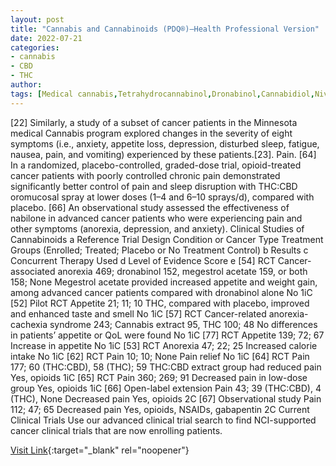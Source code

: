 ```yaml
---
layout: post
title: "Cannabis and Cannabinoids (PDQ®)–Health Professional Version"
date: 2022-07-21
categories:
- cannabis
- CBD
- THC
author: 
tags: [Medical cannabis,Tetrahydrocannabinol,Dronabinol,Cannabidiol,Nivolumab,Cannabinoid,Analgesic,Cannabinoid receptor,Health,Medicine,Medical specialties,Drugs,Health sciences,Diseases and disorders,Health care,Medical treatments,Pharmacology,Clinical medicine]
---
```



[22] Similarly, a study of a subset of cancer patients in the Minnesota medical Cannabis program explored changes in the severity of eight symptoms (i.e., anxiety, appetite loss, depression, disturbed sleep, fatigue, nausea, pain, and vomiting) experienced by these patients.[23]. Pain. [64] In a randomized, placebo-controlled, graded-dose trial, opioid-treated cancer patients with poorly controlled chronic pain demonstrated significantly better control of pain and sleep disruption with THC:CBD oromucosal spray at lower doses (1–4 and 6–10 sprays/d), compared with placebo. [66] An observational study assessed the effectiveness of nabilone in advanced cancer patients who were experiencing pain and other symptoms (anorexia, depression, and anxiety). Clinical Studies of Cannabinoids a Reference Trial Design Condition or Cancer Type Treatment Groups (Enrolled; Treated; Placebo or No Treatment Control) b Results c Concurrent Therapy Used d Level of Evidence Score e [54] RCT Cancer-associated anorexia 469; dronabinol 152, megestrol acetate 159, or both 158; None Megestrol acetate provided increased appetite and weight gain, among advanced cancer patients compared with dronabinol alone No 1iC [52] Pilot RCT Appetite 21; 11; 10 THC, compared with placebo, improved and enhanced taste and smell No 1iC [57] RCT Cancer-related anorexia-cachexia syndrome 243; Cannabis extract 95, THC 100; 48 No differences in patients’ appetite or QoL were found No 1iC [77] RCT Appetite 139; 72; 67 Increase in appetite No 1iC [53] RCT Anorexia 47; 22; 25 Increased calorie intake No 1iC [62] RCT Pain 10; 10; None Pain relief No 1iC [64] RCT Pain 177; 60 (THC:CBD), 58 (THC); 59 THC:CBD extract group had reduced pain Yes, opioids 1iC [65] RCT Pain 360; 269; 91 Decreased pain in low-dose group Yes, opioids 1iC [66] Open-label extension Pain 43; 39 (THC:CBD), 4 (THC), None Decreased pain Yes, opioids 2C [67] Observational study Pain 112; 47; 65 Decreased pain Yes, opioids, NSAIDs, gabapentin 2C  Current Clinical Trials Use our advanced clinical trial search to find NCI-supported cancer clinical trials that are now enrolling patients.

[Visit Link](https://www.cancer.gov/about-cancer/treatment/cam/hp/cannabis-pdq){:target="_blank" rel="noopener"}


